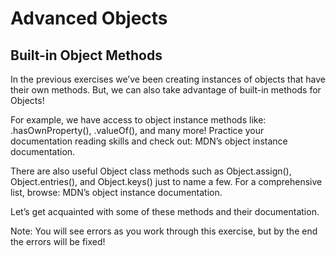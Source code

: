 # Advanced Objects

## Built-in Object Methods
In the previous exercises we’ve been creating instances of objects that have their own methods. But, we can also take advantage of built-in methods for Objects!

For example, we have access to object instance methods like: .hasOwnProperty(), .valueOf(), and many more! Practice your documentation reading skills and check out: MDN’s object instance documentation.

There are also useful Object class methods such as Object.assign(), Object.entries(), and Object.keys() just to name a few. For a comprehensive list, browse: MDN’s object instance documentation.

Let’s get acquainted with some of these methods and their documentation.

Note: You will see errors as you work through this exercise, but by the end the errors will be fixed!